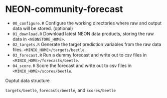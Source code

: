 # NEON-community-forecast

- `00_configure.R` Configure the working directories where raw and output data will be stored. (optional)
- `01_download.R`  Download latest NEON data products, storing the raw data in `<NEONSTORE_HOME>`.  
- `02_targets.R`   Generate the target prediction variables from the raw data files. `<MINIO_HOME>/targets/beetle`.
- `03_forecast.R`  Run a dummy forecast and write out to csv files in `<MINIO_HOME>/forecasts/beetle`.
- `04_score.R`     Score the forecast and write out to csv files in `<MINIO_HOME>/scores/beetle`.

Ouptut data structure

`targets/beetle`, `forecasts/beetle`, and `scores/beetle`